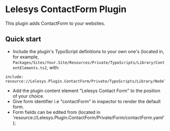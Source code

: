 Lelesys ContactForm Plugin
======================

This plugin adds ContactForm to your websites.

Quick start
-----------

* Include the plugin's TypoScript definitions to your own one's (located in, for example, `Packages/Sites/Your.Site/Resources/Private/TypoScripts/Library/ContentElements.ts2`, with:

```
include: resource://Lelesys.Plugin.ContactForm/Private/TypoScripts/Library/NodeTypes.ts2
```

* Add the plugin content element "Lelesys Contact Form" to the position of your choice.
* Give form identifier i.e "contactForm" in inspector to render the default form.
* Form fields can be edited from (located in 'resource://Lelesys.Plugin.ContactForm/Private/Form/contactForm.yaml');